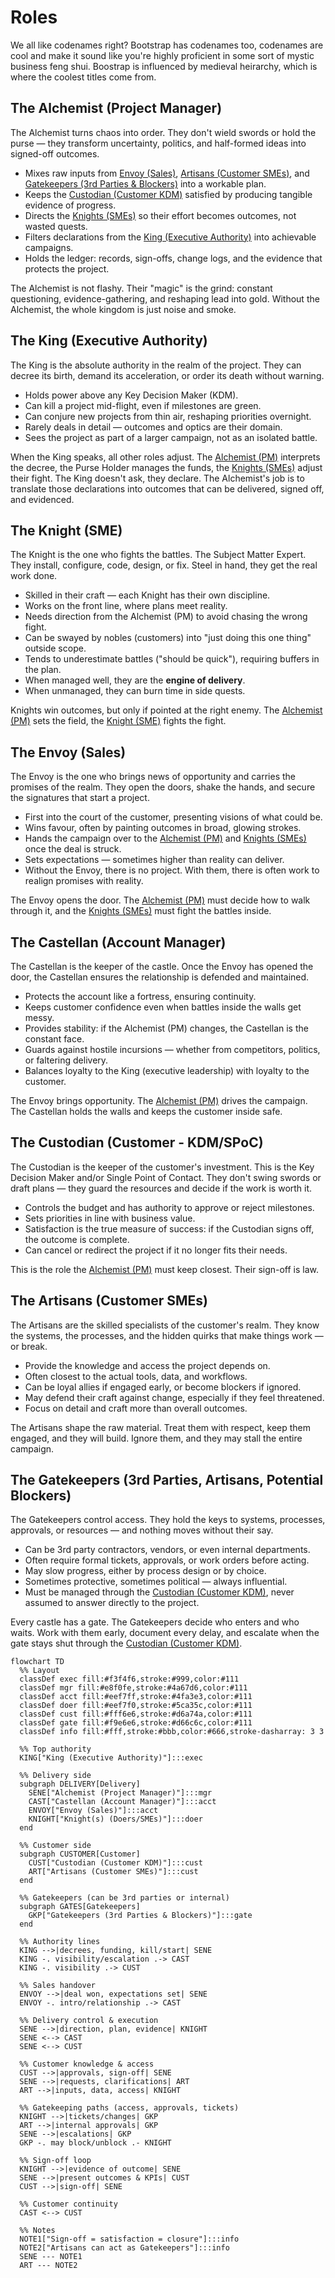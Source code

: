 # Roles

We all like codenames right?
Bootstrap has codenames too, codenames are cool and make it sound like you're
highly proficient in some sort of mystic business feng shui.
Boostrap is influenced by medieval heirarchy, which is where the coolest titles come from.

## The Alchemist (Project Manager)

The Alchemist turns chaos into order.
They don't wield swords or hold the purse — they transform uncertainty, politics, and half-formed ideas into signed-off outcomes.

- Mixes raw inputs from [Envoy (Sales)](./roles.md#the-envoy-sales), [Artisans (Customer SMEs)](./roles.md#the-artisans-customer-smes), and [Gatekeepers (3rd Parties & Blockers)](./roles.md#the-gatekeepers-3rd-parties-artisans-potential-blockers) into a workable plan.
- Keeps the [Custodian (Customer KDM)](./roles.md#the-custodian-customer---kdmspoc) satisfied by producing tangible evidence of progress.
- Directs the [Knights (SMEs)](./roles.md#the-knight-sme) so their effort becomes outcomes, not wasted quests.
- Filters declarations from the [King (Executive Authority)](./roles.md#the-king-executive-authority) into achievable campaigns.
- Holds the ledger: records, sign-offs, change logs, and the evidence that protects the project.

The Alchemist is not flashy. Their "magic" is the grind: constant questioning, evidence-gathering, and reshaping lead into gold.
Without the Alchemist, the whole kingdom is just noise and smoke.

## The King (Executive Authority)

The King is the absolute authority in the realm of the project.
They can decree its birth, demand its acceleration, or order its death without warning.

- Holds power above any Key Decision Maker (KDM).
- Can kill a project mid-flight, even if milestones are green.
- Can conjure new projects from thin air, reshaping priorities overnight.
- Rarely deals in detail — outcomes and optics are their domain.
- Sees the project as part of a larger campaign, not as an isolated battle.

When the King speaks, all other roles adjust.
The [Alchemist (PM)](./roles.md#the-alchemist-project-manager) interprets the decree, the Purse Holder manages the funds, the [Knights (SMEs)](./roles.md#the-knight-sme) adjust their fight.
The King doesn't ask, they declare.
The Alchemist's job is to translate those declarations into outcomes that can be delivered, signed off, and evidenced.

## The Knight (SME)

The Knight is the one who fights the battles. The Subject Matter Expert.
They install, configure, code, design, or fix. Steel in hand, they get the real work done.

- Skilled in their craft — each Knight has their own discipline.
- Works on the front line, where plans meet reality.
- Needs direction from the Alchemist (PM) to avoid chasing the wrong fight.
- Can be swayed by nobles (customers) into "just doing this one thing" outside scope.
- Tends to underestimate battles ("should be quick"), requiring buffers in the plan.
- When managed well, they are the **engine of delivery**.
- When unmanaged, they can burn time in side quests.

Knights win outcomes, but only if pointed at the right enemy.
The [Alchemist (PM)](./roles.md#the-alchemist-project-manager) sets the field, the [Knight (SME)](./roles.md#the-knight-sme) fights the fight.

## The Envoy (Sales)

The Envoy is the one who brings news of opportunity and carries the promises of the realm.
They open the doors, shake the hands, and secure the signatures that start a project.

- First into the court of the customer, presenting visions of what could be.
- Wins favour, often by painting outcomes in broad, glowing strokes.
- Hands the campaign over to the [Alchemist (PM)](./roles.md#the-alchemist-project-manager) and [Knights (SMEs)](./roles.md#the-knight-sme) once the deal is struck.
- Sets expectations — sometimes higher than reality can deliver.
- Without the Envoy, there is no project. With them, there is often work to realign promises with reality.

The Envoy opens the door.
The [Alchemist (PM)](./roles.md#the-alchemist-project-manager) must decide how to walk through it, and the [Knights (SMEs)](./roles.md#the-knight-sme) must fight the battles inside.

## The Castellan (Account Manager)

The Castellan is the keeper of the castle.
Once the Envoy has opened the door, the Castellan ensures the relationship is defended and maintained.

- Protects the account like a fortress, ensuring continuity.
- Keeps customer confidence even when battles inside the walls get messy.
- Provides stability: if the Alchemist (PM) changes, the Castellan is the constant face.
- Guards against hostile incursions — whether from competitors, politics, or faltering delivery.
- Balances loyalty to the King (executive leadership) with loyalty to the customer.

The Envoy brings opportunity.
The [Alchemist (PM)](./roles.md#the-alchemist-project-manager) drives the campaign.
The Castellan holds the walls and keeps the customer inside safe.

## The Custodian (Customer - KDM/SPoC)

The Custodian is the keeper of the customer's investment. This is the Key Decision Maker and/or Single Point of Contact.
They don't swing swords or draft plans — they guard the resources and decide if the work is worth it.

- Controls the budget and has authority to approve or reject milestones.
- Sets priorities in line with business value.
- Satisfaction is the true measure of success: if the Custodian signs off, the outcome is complete.
- Can cancel or redirect the project if it no longer fits their needs.

This is the role the [Alchemist (PM)](./roles.md#the-alchemist-project-manager) must keep closest.
Their sign-off is law.

## The Artisans (Customer SMEs)

The Artisans are the skilled specialists of the customer's realm.
They know the systems, the processes, and the hidden quirks that make things work — or break.

- Provide the knowledge and access the project depends on.
- Often closest to the actual tools, data, and workflows.
- Can be loyal allies if engaged early, or become blockers if ignored.
- May defend their craft against change, especially if they feel threatened.
- Focus on detail and craft more than overall outcomes.

The Artisans shape the raw material.
Treat them with respect, keep them engaged, and they will build.
Ignore them, and they may stall the entire campaign.

## The Gatekeepers (3rd Parties, Artisans, Potential Blockers)

The Gatekeepers control access.
They hold the keys to systems, processes, approvals, or resources — and nothing moves without their say.

- Can be 3rd party contractors, vendors, or even internal departments.
- Often require formal tickets, approvals, or work orders before acting.
- May slow progress, either by process design or by choice.
- Sometimes protective, sometimes political — always influential.
- Must be managed through the [Custodian (Customer KDM)](./roles.md#the-custodian-customer---kdmspoc), never assumed to answer directly to the project.

Every castle has a gate.
The Gatekeepers decide who enters and who waits.
Work with them early, document every delay, and escalate when the gate stays shut through the [Custodian (Customer KDM)](./roles.md#the-custodian-customer---kdmspoc).

```mermaid
flowchart TD
  %% Layout
  classDef exec fill:#f3f4f6,stroke:#999,color:#111
  classDef mgr fill:#e8f0fe,stroke:#4a67d6,color:#111
  classDef acct fill:#eef7ff,stroke:#4fa3e3,color:#111
  classDef doer fill:#eef7f0,stroke:#5ca35c,color:#111
  classDef cust fill:#fff6e6,stroke:#d6a74a,color:#111
  classDef gate fill:#f9e6e6,stroke:#d66c6c,color:#111
  classDef info fill:#fff,stroke:#bbb,color:#666,stroke-dasharray: 3 3

  %% Top authority
  KING["King (Executive Authority)"]:::exec

  %% Delivery side
  subgraph DELIVERY[Delivery]
    SENE["Alchemist (Project Manager)"]:::mgr
    CAST["Castellan (Account Manager)"]:::acct
    ENVOY["Envoy (Sales)"]:::acct
    KNIGHT["Knight(s) (Doers/SMEs)"]:::doer
  end

  %% Customer side
  subgraph CUSTOMER[Customer]
    CUST["Custodian (Customer KDM)"]:::cust
    ART["Artisans (Customer SMEs)"]:::cust
  end

  %% Gatekeepers (can be 3rd parties or internal)
  subgraph GATES[Gatekeepers]
    GKP["Gatekeepers (3rd Parties & Blockers)"]:::gate
  end

  %% Authority lines
  KING -->|decrees, funding, kill/start| SENE
  KING -. visibility/escalation .-> CAST
  KING -. visibility .-> CUST

  %% Sales handover
  ENVOY -->|deal won, expectations set| SENE
  ENVOY -. intro/relationship .-> CAST

  %% Delivery control & execution
  SENE -->|direction, plan, evidence| KNIGHT
  SENE <--> CAST
  SENE <--> CUST

  %% Customer knowledge & access
  CUST -->|approvals, sign-off| SENE
  SENE -->|requests, clarifications| ART
  ART -->|inputs, data, access| KNIGHT

  %% Gatekeeping paths (access, approvals, tickets)
  KNIGHT -->|tickets/changes| GKP
  ART -->|internal approvals| GKP
  SENE -->|escalations| GKP
  GKP -. may block/unblock .- KNIGHT

  %% Sign-off loop
  KNIGHT -->|evidence of outcome| SENE
  SENE -->|present outcomes & KPIs| CUST
  CUST -->|sign-off| SENE

  %% Customer continuity
  CAST <--> CUST

  %% Notes
  NOTE1["Sign-off = satisfaction = closure"]:::info
  NOTE2["Artisans can act as Gatekeepers"]:::info
  SENE --- NOTE1
  ART --- NOTE2
```

